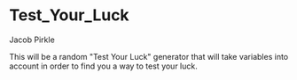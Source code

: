 # Test_Your_Luck
Jacob Pirkle

This will be a random "Test Your Luck" generator that will take variables into account in order to find you a way to test your luck.
